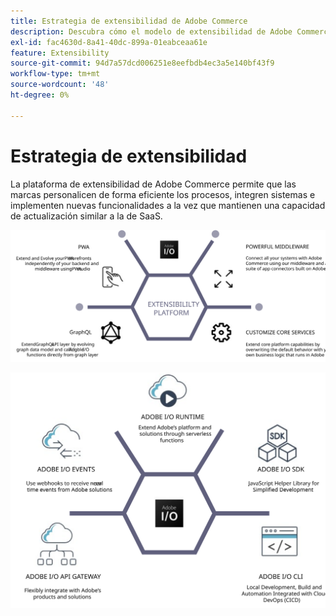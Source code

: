 ```yaml
---
title: Estrategia de extensibilidad de Adobe Commerce
description: Descubra cómo el modelo de extensibilidad de Adobe Commerce le permite personalizar su implementación.
exl-id: fac4630d-8a41-40dc-899a-01eabceaa61e
feature: Extensibility
source-git-commit: 94d7a57dcd006251e8eefbdb4ec3a5e140bf43f9
workflow-type: tm+mt
source-wordcount: '48'
ht-degree: 0%

---
```


# Estrategia de extensibilidad

La plataforma de extensibilidad de Adobe Commerce permite que las marcas personalicen de forma eficiente los procesos, integren sistemas e implementen nuevas funcionalidades a la vez que mantienen una capacidad de actualización similar a la de SaaS.

![Diagrama de estrategia de extensibilidad de Adobe Commerce](../../assets/playbooks/extensibility-strategy-1.svg)

![Diagrama de estrategia de extensibilidad de Adobe Commerce](../../assets/playbooks/extensibility-strategy-2.svg)
